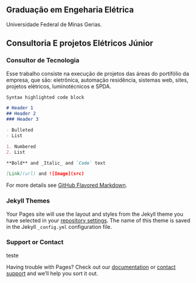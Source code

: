 ## Graduação em Engeharia Elétrica
  Universidade Federal de Minas Gerias.

## Consultoria E projetos Elétricos Júnior
###  Consultor de Tecnologia
Esse trabalho consiste na execução de projetos das áreas do portifólio da empresa, que são: eletrônica, automação residência, sistemas web, sites, projetos elétricos, luminotécnicos e SPDA.

```markdown
Syntax highlighted code block

# Header 1
## Header 2
### Header 3

- Bulleted
- List

1. Numbered
2. List

**Bold** and _Italic_ and `Code` text

[Link](url) and ![Image](src)
```

For more details see [GitHub Flavored Markdown](https://guides.github.com/features/mastering-markdown/).

### Jekyll Themes

Your Pages site will use the layout and styles from the Jekyll theme you have selected in your [repository settings](https://github.com/deivisdede/deivisonsilva_homepage/settings). The name of this theme is saved in the Jekyll `_config.yml` configuration file.

### Support or Contact

teste

Having trouble with Pages? Check out our [documentation](https://help.github.com/categories/github-pages-basics/) or [contact support](https://github.com/contact) and we’ll help you sort it out.
